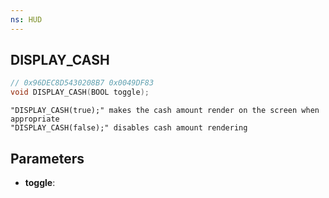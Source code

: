 ```yaml
---
ns: HUD
---
```

## DISPLAY_CASH

```c
// 0x96DEC8D5430208B7 0x0049DF83
void DISPLAY_CASH(BOOL toggle);
```

```
"DISPLAY_CASH(true);" makes the cash amount render on the screen when appropriate  
"DISPLAY_CASH(false);" disables cash amount rendering  
```

## Parameters
* **toggle**: 

